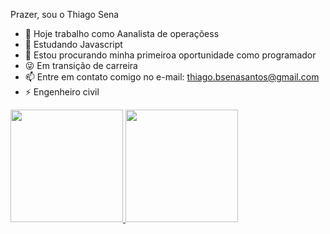 Prazer, sou o Thiago Sena
- 🔭 Hoje trabalho como Aanalista de operaçõess
- 🌱 Estudando Javascript
- 👯  Estou procurando minha primeiroa oportunidade como programador
-  😜 Em transição de carreira
- 📫 Entre em contato comigo no e-mail: thiago.bsenasantos@gmail.com
- ⚡   Engenheiro civil

<div>
  <a href="https://github.com/thiagobsena">
  <img height="180em" src="https://github-readme-starts.vercel.app/api?username=thiagobsena&show_icons=true&theme=dark&include_all_commits=true&count_private=true"/>
  <img height="180em" src="https://github-readme-starts.vercel.app/api/top-langs/?username=thiagobsena&layout=compact&langs_count=16&theme=dark"/>
</div>
